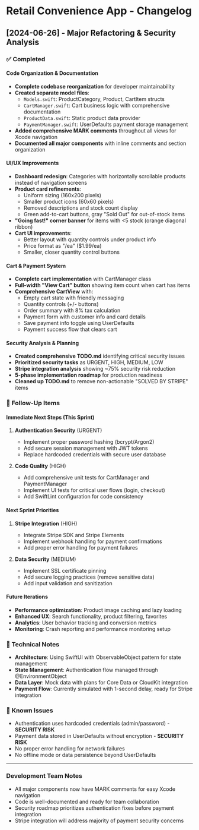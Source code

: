 # Retail Convenience App - Changelog

## [2024-06-26] - Major Refactoring & Security Analysis

### ✅ **Completed**

#### **Code Organization & Documentation**
- **Complete codebase reorganization** for developer maintainability
- **Created separate model files**:
  - `Models.swift`: ProductCategory, Product, CartItem structs
  - `CartManager.swift`: Cart business logic with comprehensive documentation
  - `ProductData.swift`: Static product data provider  
  - `PaymentManager.swift`: UserDefaults payment storage management
- **Added comprehensive MARK comments** throughout all views for Xcode navigation
- **Documented all major components** with inline comments and section organization

#### **UI/UX Improvements**
- **Dashboard redesign**: Categories with horizontally scrollable products instead of navigation screens
- **Product card refinements**: 
  - Uniform sizing (160x200 pixels)
  - Smaller product icons (60x60 pixels)
  - Removed descriptions and stock count display
  - Green add-to-cart buttons, gray "Sold Out" for out-of-stock items
- **"Going fast!" corner banner** for items with <5 stock (orange diagonal ribbon)
- **Cart UI improvements**:
  - Better layout with quantity controls under product info
  - Price format as "/ea" ($1.99/ea)
  - Smaller, closer quantity control buttons

#### **Cart & Payment System**
- **Complete cart implementation** with CartManager class
- **Full-width "View Cart" button** showing item count when cart has items
- **Comprehensive CartView** with:
  - Empty cart state with friendly messaging
  - Quantity controls (+/- buttons)
  - Order summary with 8% tax calculation
  - Payment form with customer info and card details
  - Save payment info toggle using UserDefaults
  - Payment success flow that clears cart

#### **Security Analysis & Planning**
- **Created comprehensive TODO.md** identifying critical security issues
- **Prioritized security tasks** as URGENT, HIGH, MEDIUM, LOW
- **Stripe integration analysis** showing ~75% security risk reduction
- **5-phase implementation roadmap** for production readiness
- **Cleaned up TODO.md** to remove non-actionable "SOLVED BY STRIPE" items

### 🔄 **Follow-Up Items**

#### **Immediate Next Steps (This Sprint)**
1. **Authentication Security** (URGENT)
   - Implement proper password hashing (bcrypt/Argon2)
   - Add secure session management with JWT tokens
   - Replace hardcoded credentials with secure user database

2. **Code Quality** (HIGH)
   - Add comprehensive unit tests for CartManager and PaymentManager
   - Implement UI tests for critical user flows (login, checkout)
   - Add SwiftLint configuration for code consistency

#### **Next Sprint Priorities**
1. **Stripe Integration** (HIGH)
   - Integrate Stripe SDK and Stripe Elements
   - Implement webhook handling for payment confirmations
   - Add proper error handling for payment failures

2. **Data Security** (MEDIUM)
   - Implement SSL certificate pinning
   - Add secure logging practices (remove sensitive data)
   - Add input validation and sanitization

#### **Future Iterations**
- **Performance optimization**: Product image caching and lazy loading
- **Enhanced UX**: Search functionality, product filtering, favorites
- **Analytics**: User behavior tracking and conversion metrics
- **Monitoring**: Crash reporting and performance monitoring setup

### 📝 **Technical Notes**
- **Architecture**: Using SwiftUI with ObservableObject pattern for state management
- **State Management**: Authentication flow managed through @EnvironmentObject
- **Data Layer**: Mock data with plans for Core Data or CloudKit integration
- **Payment Flow**: Currently simulated with 1-second delay, ready for Stripe integration

### 🚨 **Known Issues**
- Authentication uses hardcoded credentials (admin/password) - **SECURITY RISK**
- Payment data stored in UserDefaults without encryption - **SECURITY RISK**
- No proper error handling for network failures
- No offline mode or data persistence beyond UserDefaults

---

### **Development Team Notes**
- All major components now have MARK comments for easy Xcode navigation
- Code is well-documented and ready for team collaboration
- Security roadmap prioritizes authentication fixes before payment integration
- Stripe integration will address majority of payment security concerns 